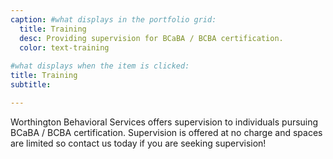 ```yaml
---
caption: #what displays in the portfolio grid:
  title: Training
  desc: Providing supervision for BCaBA / BCBA certification.
  color: text-training
  
#what displays when the item is clicked:
title: Training
subtitle:

---
```

Worthington Behavioral Services offers supervision to individuals pursuing BCaBA / BCBA certification. Supervision is offered at no charge and spaces are limited so contact us today if you are seeking supervision! 
